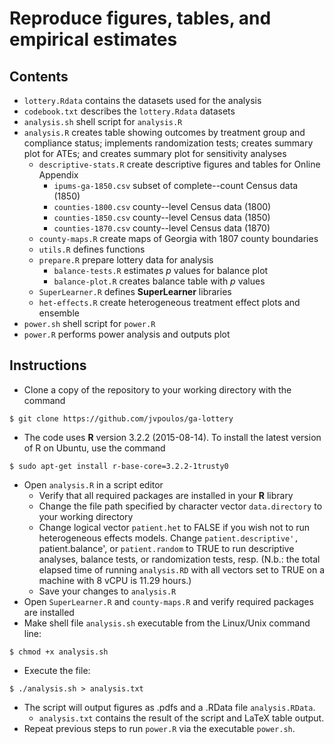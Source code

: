 Reproduce figures, tables, and empirical estimates
======

Contents
------
* `lottery.Rdata` contains the datasets used for the analysis 
* `codebook.txt` describes the `lottery.Rdata` datasets
* `analysis.sh` shell script for `analysis.R`
* `analysis.R` creates table showing outcomes by treatment group and compliance status; implements randomization tests; creates summary plot for ATEs; and creates summary plot for sensitivity analyses
	* `descriptive-stats.R` create descriptive figures and tables for Online Appendix
		* `ipums-ga-1850.csv` subset of complete--count Census data (1850)
		* `counties-1800.csv` county--level Census data (1800)
		* `counties-1850.csv` county--level Census data (1850)
		* `counties-1870.csv` county--level Census data (1870)
	* `county-maps.R` create maps of Georgia with 1807 county boundaries
	* `utils.R` defines functions
	* `prepare.R` prepare lottery data for analysis
		* `balance-tests.R` estimates *p* values for balance plot
		* `balance-plot.R` creates balance table with *p* values
	* `SuperLearner.R` defines **SuperLearner** libraries
	* `het-effects.R` create heterogeneous treatment effect plots and ensemble 
* `power.sh` shell script for `power.R`
* `power.R` performs power analysis and outputs plot

<!-- 		* `tax-records.R` creates pretreatment wealth distribution figures and tables
			* `tax-digests.R` prepares tax digest data (`tax-digests.csv`) 
				* `tax-digests.csv` tax digest data for legislators -->

Instructions
------
* Clone a copy of the repository to your working directory with the command
```
$ git clone https://github.com/jvpoulos/ga-lottery
```
* The code uses **R** version 3.2.2 (2015-08-14). To install the latest version of R on Ubuntu, use the command 
```
$ sudo apt-get install r-base-core=3.2.2-1trusty0
```
* Open `analysis.R` in a script editor
  * Verify that all required packages are installed in your **R** library
  * Change the file path specified by character vector `data.directory` to your working directory
  * Change logical vector `patient.het` to FALSE if you wish not to run heterogeneous effects models. Change `patient.descriptive', `patient.balance', or `patient.random` to TRUE to run descriptive analyses, balance tests, or randomization tests, resp. (N.b.: the total elapsed time of running `analysis.RD` with all vectors set to TRUE on a machine with 8 vCPU is 11.29 hours.) 
  * Save your changes to `analysis.R`
* Open `SuperLearner.R` and `county-maps.R` and verify required packages are installed
* Make shell file `analysis.sh` executable from the Linux/Unix command line:
```
$ chmod +x analysis.sh
```
* Execute the file:
```
$ ./analysis.sh > analysis.txt
```
* The script will output figures as .pdfs and a .RData file `analysis.RData`.
  * `analysis.txt` contains the result of the script and LaTeX table output.
* Repeat previous steps to run `power.R` via the executable `power.sh`.

